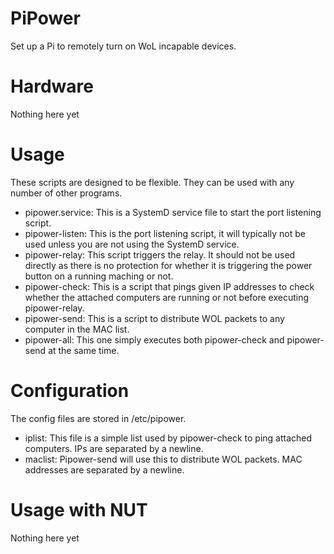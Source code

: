 # PiPower
Set up a Pi to remotely turn on WoL incapable devices.

# Hardware
Nothing here yet

# Usage
These scripts are designed to be flexible. They can be used with any number of other programs.
* pipower.service: This is a SystemD service file to start the port listening script.
* pipower-listen: This is the port listening script, it will typically not be used unless you are not using the SystemD service.
* pipower-relay: This script triggers the relay. It should not be used directly as there is no protection for whether it is triggering the power button on a running maching or not.
* pipower-check: This is a script that pings given IP addresses to check whether the attached computers are running or not before executing pipower-relay.
* pipower-send: This is a script to distribute WOL packets to any computer in the MAC list.
* pipower-all: This one simply executes both pipower-check and pipower-send at the same time.

# Configuration
The config files are stored in /etc/pipower.
* iplist: This file is a simple list used by pipower-check to ping attached computers. IPs are separated by a newline.
* maclist: Pipower-send will use this to distribute WOL packets. MAC addresses are separated by a newline.

# Usage with NUT
Nothing here yet
